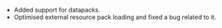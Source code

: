 - Added support for datapacks.
- Optimised external resource pack loading and fixed a bug related to it.
